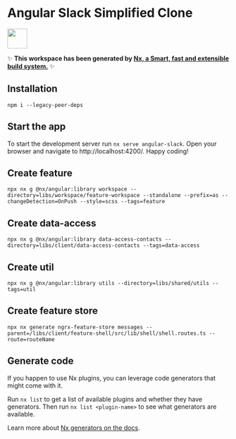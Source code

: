 # Angular Slack Simplified Clone

<a alt="Nx logo" href="https://nx.dev" target="_blank" rel="noreferrer"><img src="https://raw.githubusercontent.com/nrwl/nx/master/images/nx-logo.png" width="45"></a>

✨ **This workspace has been generated by [Nx, a Smart, fast and extensible build system.](https://nx.dev)** ✨

## Installation

`npm i --legacy-peer-deps`

## Start the app

To start the development server run `nx serve angular-slack`. Open your browser and navigate to http://localhost:4200/. Happy coding!

## Create feature

`npx nx g @nx/angular:library workspace --directory=libs/workspace/feature-workspace --standalone --prefix=as --changeDetection=OnPush --style=scss --tags=feature`

## Create data-access

`npx nx g @nx/angular:library data-access-contacts --directory=libs/client/data-access-contacts --tags=data-access`

## Create util

`npx nx g @nx/angular:library utils --directory=libs/shared/utils --tags=util`

## Create feature store

`npx nx generate ngrx-feature-store messages --parent=/libs/client/feature-shell/src/lib/shell/shell.routes.ts --route=routeName`

## Generate code

If you happen to use Nx plugins, you can leverage code generators that might come with it.

Run `nx list` to get a list of available plugins and whether they have generators. Then run `nx list <plugin-name>` to see what generators are available.

Learn more about [Nx generators on the docs](https://nx.dev/plugin-features/use-code-generators).
